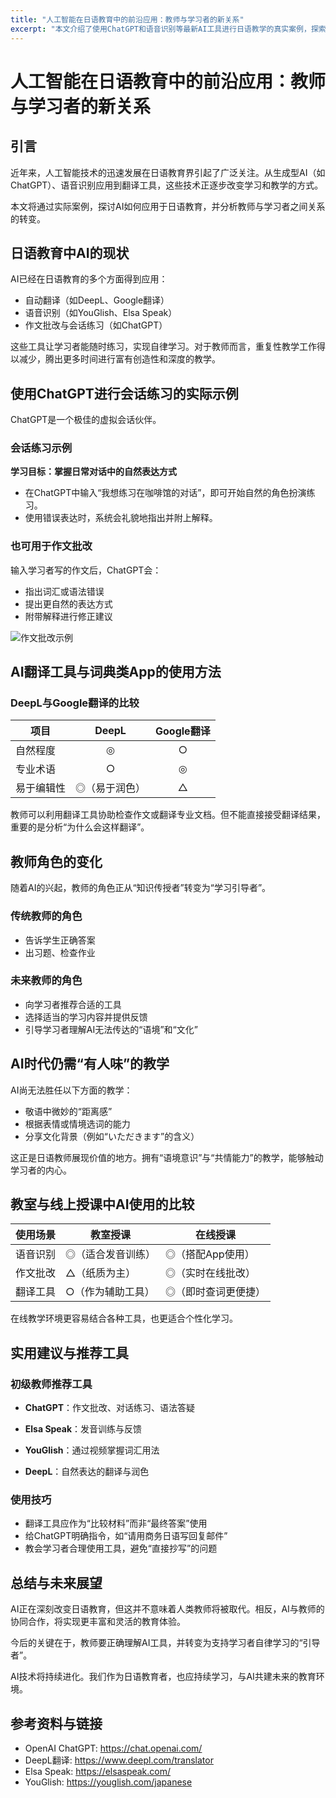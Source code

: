 ```yaml
---
title: "人工智能在日语教育中的前沿应用：教师与学习者的新关系"
excerpt: "本文介绍了使用ChatGPT和语音识别等最新AI工具进行日语教学的真实案例，探索教师与学习者在AI时代的新角色与新的学习体验。"
---
```


<!-- s1 -->
# 人工智能在日语教育中的前沿应用：教师与学习者的新关系

<!-- s2 -->
## 引言

<!-- s3 -->
近年来，人工智能技术的迅速发展在日语教育界引起了广泛关注。从生成型AI（如ChatGPT）、语音识别应用到翻译工具，这些技术正逐步改变学习和教学的方式。

<!-- s4 -->
本文将通过实际案例，探讨AI如何应用于日语教育，并分析教师与学习者之间关系的转变。

<!-- s5 -->
## 日语教育中AI的现状

<!-- s6 -->
AI已经在日语教育的多个方面得到应用：
- 自动翻译（如DeepL、Google翻译）
- 语音识别（如YouGlish、Elsa Speak）
- 作文批改与会话练习（如ChatGPT）

<!-- s7 -->
这些工具让学习者能随时练习，实现自律学习。对于教师而言，重复性教学工作得以减少，腾出更多时间进行富有创造性和深度的教学。

<!-- s8 -->
## 使用ChatGPT进行会话练习的实际示例

<!-- s9 -->
ChatGPT是一个极佳的虚拟会话伙伴。

<!-- s10 -->
### 会话练习示例  
**学习目标：掌握日常对话中的自然表达方式**  
- 在ChatGPT中输入“我想练习在咖啡馆的对话”，即可开始自然的角色扮演练习。  
- 使用错误表达时，系统会礼貌地指出并附上解释。

<!-- s11 -->
### 也可用于作文批改  
<!-- s12 -->
输入学习者写的作文后，ChatGPT会：  
- 指出词汇或语法错误  
- 提出更自然的表达方式  
- 附带解释进行修正建议  

<!-- s13 -->
![作文批改示例](/images/blog/004-ai-japanese-education/conversation-practice.png)

<!-- s14 -->
## AI翻译工具与词典类App的使用方法

<!-- s15 -->
### DeepL与Google翻译的比较  
| 项目       | DeepL             | Google翻译       |
|---|:---:|:---:|
| 自然程度   | ◎                 | ○                |
| 专业术语   | ○                 | ◎                |
| 易于编辑性 | ◎（易于润色）     | △                |

<!-- s16 -->
教师可以利用翻译工具协助检查作文或翻译专业文档。但不能直接接受翻译结果，重要的是分析“为什么会这样翻译”。

<!-- s17 -->
## 教师角色的变化

<!-- s18 -->
随着AI的兴起，教师的角色正从“知识传授者”转变为“学习引导者”。

<!-- s19 -->
### 传统教师的角色
- 告诉学生正确答案  
- 出习题、检查作业  

<!-- s20 -->
### 未来教师的角色  
- 向学习者推荐合适的工具  
- 选择适当的学习内容并提供反馈  
- 引导学习者理解AI无法传达的“语境”和“文化”

<!-- s21 -->
## AI时代仍需“有人味”的教学

<!-- s22 -->
AI尚无法胜任以下方面的教学：  
- 敬语中微妙的“距离感”  
- 根据表情或情境选词的能力  
- 分享文化背景（例如“いただきます”的含义）

<!-- s23 -->
这正是日语教师展现价值的地方。拥有“语境意识”与“共情能力”的教学，能够触动学习者的内心。

<!-- s24 -->
## 教室与线上授课中AI使用的比较

| 使用场景     | 教室授课              | 在线授课              |
|--------------|-----------------------|------------------------|
| 语音识别     | ◎（适合发音训练）    | ◎（搭配App使用）     |
| 作文批改     | △（纸质为主）         | ◎（实时在线批改）    |
| 翻译工具     | ○（作为辅助工具）     | ◎（即时查词更便捷）  |

<!-- s25 -->
在线教学环境更容易结合各种工具，也更适合个性化学习。

<!-- s26 -->
## 实用建议与推荐工具

<!-- s27 -->
### 初级教师推荐工具
<!-- s28 -->
- **ChatGPT**：作文批改、对话练习、语法答疑  
<!-- s29 -->
- **Elsa Speak**：发音训练与反馈  
<!-- s30 -->
- **YouGlish**：通过视频掌握词汇用法  
<!-- s31 -->
- **DeepL**：自然表达的翻译与润色

<!-- s32 -->
### 使用技巧
- 翻译工具应作为“比较材料”而非“最终答案”使用  
- 给ChatGPT明确指令，如“请用商务日语写回复邮件”  
- 教会学习者合理使用工具，避免“直接抄写”的问题

<!-- s33 -->
## 总结与未来展望

<!-- s34 -->
AI正在深刻改变日语教育，但这并不意味着人类教师将被取代。相反，AI与教师的协同合作，将实现更丰富和灵活的教育体验。

<!-- s35 -->
今后的关键在于，教师要正确理解AI工具，并转变为支持学习者自律学习的“引导者”。

<!-- s36 -->
AI技术将持续进化。我们作为日语教育者，也应持续学习，与AI共建未来的教育环境。

<!-- s37 -->
## 参考资料与链接  
- OpenAI ChatGPT: https://chat.openai.com/  
- DeepL翻译: https://www.deepl.com/translator  
- Elsa Speak: https://elsaspeak.com/  
- YouGlish: https://youglish.com/japanese

